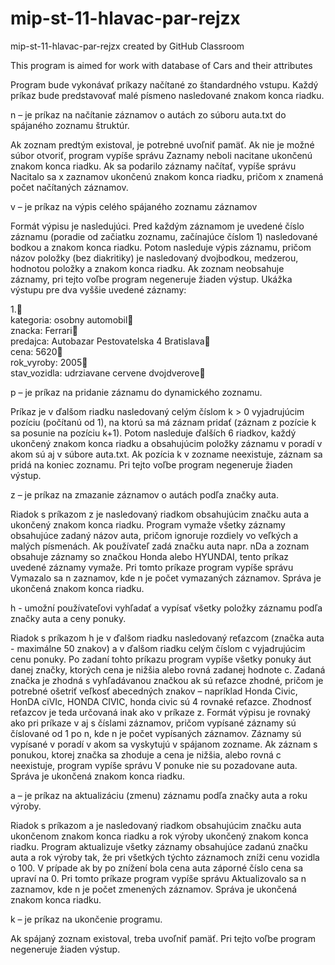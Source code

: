 # mip-st-11-hlavac-par-rejzx
mip-st-11-hlavac-par-rejzx created by GitHub Classroom

This program is aimed for work with database of Cars and their attributes

Program bude vykonávať príkazy načítané zo štandardného vstupu. Každý príkaz bude
predstavovať malé písmeno nasledované znakom konca riadku.

n – je príkaz na načítanie záznamov o autách zo súboru auta.txt do spájaného
zoznamu štruktúr.

Ak zoznam predtým existoval, je potrebné uvoľniť pamäť. Ak nie je možné súbor
otvoriť, program vypíše správu Zaznamy neboli nacitane ukončenú znakom
konca riadku. Ak sa podarilo záznamy načítať, vypíše správu Nacitalo sa x
zaznamov ukončenú znakom konca riadku, pričom x znamená počet načítaných
záznamov.

v – je príkaz na výpis celého spájaného zoznamu záznamov

Formát výpisu je nasledujúci. Pred každým záznamom je uvedené číslo záznamu
(poradie od začiatku zoznamu, začínajúce číslom 1) nasledované bodkou a znakom
konca riadku. Potom nasleduje výpis záznamu, pričom názov položky (bez diakritiky)
je nasledovaný dvojbodkou, medzerou, hodnotou položky a znakom konca riadku. Ak
zoznam neobsahuje záznamy, pri tejto voľbe program negeneruje žiaden výstup.
Ukážka výstupu pre dva vyššie uvedené záznamy:

1.  
kategoria: osobny automobil  
znacka: Ferrari  
predajca: Autobazar Pestovatelska 4 Bratislava  
cena: 5620  
rok_vyroby: 2005  
stav_vozidla: udrziavane cervene dvojdverove  

p – je príkaz na pridanie záznamu do dynamického zoznamu.

Príkaz je v ďalšom riadku nasledovaný celým číslom k > 0 vyjadrujúcim pozíciu
(počítanú od 1), na ktorú sa má záznam pridať (záznam z pozície k sa posunie na
pozíciu k+1). Potom nasleduje ďalších 6 riadkov, každý ukončený znakom konca
riadku a obsahujúcim položky záznamu v poradí v akom sú aj v súbore auta.txt.
Ak pozícia k v zozname neexistuje, záznam sa pridá na koniec zoznamu. Pri tejto
voľbe program negeneruje žiaden výstup.

z – je príkaz na zmazanie záznamov o autách podľa značky auta.

Riadok s príkazom z je nasledovaný riadkom obsahujúcim značku auta a ukončený
znakom konca riadku. Program vymaže všetky záznamy obsahujúce zadaný názov
auta, pričom ignoruje rozdiely vo veľkých a malých písmenách. Ak používateľ zadá
značku auta napr. nDa a zoznam obsahuje záznamy so značkou Honda alebo
HYUNDAI, tento príkaz uvedené záznamy vymaže. Pri tomto príkaze program vypíše
správu Vymazalo sa n zaznamov, kde n je počet vymazaných záznamov. Správa
je ukončená znakom konca riadku. 

h - umožní používateľovi vyhľadať a vypísať všetky položky záznamu podľa
značky auta a ceny ponuky.

Riadok s príkazom h je v ďalšom riadku nasledovaný reťazcom (značka auta -
maximálne 50 znakov) a v ďalšom riadku celým číslom c vyjadrujúcim cenu ponuky.
Po zadaní tohto príkazu program vypíše všetky ponuky áut danej značky, ktorých
cena je nižšia alebo rovná zadanej hodnote c. Zadaná značka je zhodná
s vyhľadávanou značkou ak sú reťazce zhodné, pričom je potrebné ošetriť veľkosť
abecedných znakov – napríklad Honda Civic, HonDA ciVIc, HONDA CIVIC, honda
civic sú 4 rovnaké reťazce. Zhodnosť reťazcov je teda určovaná inak ako v príkaze z.
Formát výpisu je rovnaký ako pri príkaze v aj s číslami záznamov, pričom vypísané
záznamy sú číslované od 1 po n, kde n je počet vypísaných záznamov. Záznamy sú
vypísané v poradí v akom sa vyskytujú v spájanom zozname. Ak záznam s ponukou,
ktorej značka sa zhoduje a cena je nižšia, alebo rovná c neexistuje, program vypíše
správu V ponuke nie su pozadovane auta. Správa je ukončená znakom
konca riadku. 

a – je príkaz na aktualizáciu (zmenu) záznamu podľa značky auta a roku výroby.

Riadok s príkazom a je nasledovaný riadkom obsahujúcim značku auta ukončenom
znakom konca riadku a rok výroby ukončený znakom konca riadku. Program
aktualizuje všetky záznamy obsahujúce zadanú značku auta a rok výroby tak, že pri
všetkých týchto záznamoch zníži cenu vozidla o 100. V prípade ak by po znížení bola
cena auta záporné číslo cena sa upraví na 0. Pri tomto príkaze program vypíše správu
Aktualizovalo sa n zaznamov, kde n je počet zmenených záznamov. Správa je
ukončená znakom konca riadku.

k – je príkaz na ukončenie programu.

Ak spájaný zoznam existoval, treba uvoľniť pamäť. Pri tejto voľbe program
negeneruje žiaden výstup.
